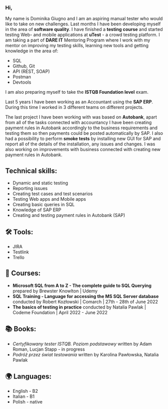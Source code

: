 ### Hi,

My name is Dominika Giugno and I am an aspiring manual tester who would like to take on new challenges.
Last months I have been developing myself in the area of **software quality**.
I have finished a **testing course** and started testing Web- and mobile applications at **uTest** - a crowd testing platform.
I am taking a part of **DARE IT** Mentoring Program where I work with my mentor on improving my testing skills, learning new tools and getting knowledge in the area of: 
- SQL 
- Github, Git 
- API (REST, SOAP)
- Postman 
- Devtools

I am also preparing myself to take the **ISTQB Foundation level** exam.


Last 5 years I have been working as an Accountant using the **SAP ERP**.
During this time I worked in 3 different teams on different projects.

The last project I have been working with was based on **Autobank**, apart from all of the tasks connected with accountancy I have been creating payment rules in Autobank accordingly to the business requirements and testing them so then payments could be posted automatically by SAP.
I also had a possibility to perform **smoke tests** by installing new GUI for SAP and report all of the details of the installation, any issues and changes.
I was also working on improvements with business connected with creating new payment rules in Autobank.


## Technical skills:
- Dynamic and static testing
- Reporting issues
- Creating test cases and test scenarios
- Testing Web apps and Mobile apps
- Creating basic queries in SQL
- Knowledge of SAP ERP
- Creating and testing payment rules in Autobank (SAP)


##  🛠️  Tools:
- JIRA
- Testlink
- Trello

## :page_facing_up: Courses:
- **Microsoft SQL from A to Z - The complete guide to SQL Querying** prepared by Brewster Knowlton | Udemy
- **SQL Training - Language for accessing the MS SQL Server database** conducted by Robert Kozłowski | Comarch | 27th - 28th of June 2022
- **The basics of testing in practice** conducted by Natalia Pawlak | Codeme Foundation | April 2022 - June 2022

## :books: Books:
- *Certyfikowany tester ISTQB. Poziom podstawowy* written by Adam Roman, Lucjan Stapp - in progress
- *Podróż przez świat testowania* written by Karolina Pawłowska, Natalia Pawlak

## :earth_africa: Languages:
- English - B2
- Italian - B1
- Polish - native

<!--
**Dominjka/Dominjka** is a ✨ _special_ ✨ repository because its `README.md` (this file) appears on your GitHub profile.

Here are some ideas to get you started:

- 🔭 I’m currently working on ...
- 🌱 I’m currently learning ...
- 👯 I’m looking to collaborate on ...
- 🤔 I’m looking for help with ...
- 💬 Ask me about ...
- 📫 How to reach me: ...
- 😄 Pronouns: ...
- ⚡ Fun fact: ...
-->

